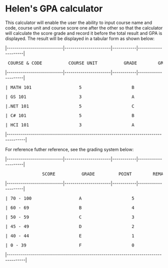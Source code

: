 # Helen's GPA calculator
 This calculator will enable the user the ability to input course name and code, course unit and course score one after the other so that the calculator will calculate the score grade and record it before the total result and GPA is displayed.
 The result will be  displayed in a tabular form as shown below:

 

|----------------------------|-----------------------|------------|---------------------|

<pre> COURSE & CODE          COURSE UNIT          GRADE        GRADE-UNIT </pre>

|----------------------------|-----------------------|------------|---------------------|

<pre>| MATH 101                  5                   B            4 </pre>

<pre>| GS 101                    3                   A            5 </pre>                 

<pre>|.NET 101                   5                   C            3 </pre>

<pre>| C# 101                    5                   B            4 </pre>

<pre>| HCI 101                   3                   A            5 </pre>

|---------------------------------------------------------------------------------------|



For reference futher reference, see the grading system below:





|----------------------------|-----------------------|------------|---------------------|

<pre>              SCORE          GRADE         POINT        REMARK </pre>

|----------------------------|-----------------------|------------|---------------------|

<pre>| 70 - 100                  A                   5             Excellent </pre>

<pre>| 60 - 69                   B                   4             Very goood </pre>                 

<pre>| 50 - 59                   C                   3             Good </pre>

<pre>| 45 - 49                   D                   2             Faair </pre>

<pre>| 40 - 44                   E                   1             Pass </pre>

<pre>| 0 - 39                    F                   0             Fail </pre>

|---------------------------------------------------------------------------------------|
